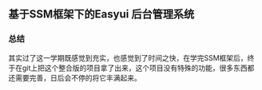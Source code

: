 ## 基于SSM框架下的Easyui 后台管理系统
### 总结
其实过了这一学期既感觉到充实，也感觉到了时间之快，在学完SSM框架后，终于在git上把这个整合版的项目拿了出来，这个项目没有特殊的功能，很多东西都还需要完善，日后会不停的将它丰满起来。


